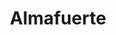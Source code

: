 ---
title: "Almafuerte"
url: /ciudad-autonoma-de-buenos-aires/almafuerte-avenida-eva-peron/
shop: carnicero
---